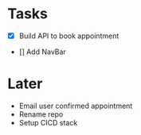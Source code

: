 # Tasks

- [x] Build API to book appointment
- [] Add NavBar

# Later

- Email user confirmed appointment
- Rename repo
- Setup CICD stack
